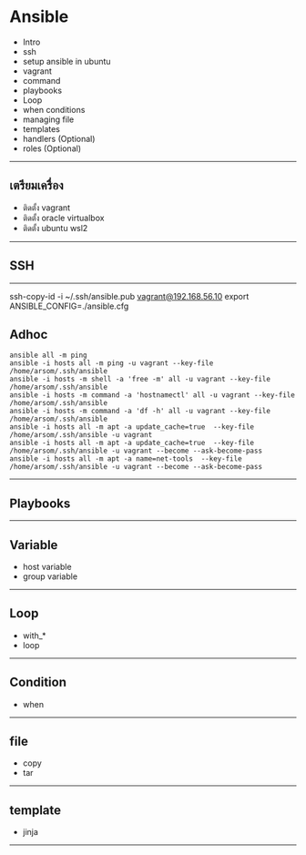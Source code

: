 # Ansible
- Intro
- ssh
- setup ansible in ubuntu 
- vagrant 
- command
- playbooks
- Loop
- when conditions
- managing file 
- templates
- handlers (Optional)
- roles (Optional)

----
## เตรียมเครื่อง 
- ติดตั้ง vagrant 
- ติดตั้ง oracle virtualbox
- ติดตั้ง ubuntu wsl2 

----
## SSH

----
ssh-copy-id -i ~/.ssh/ansible.pub vagrant@192.168.56.10
export ANSIBLE_CONFIG=./ansible.cfg
## Adhoc
```
ansible all -m ping
ansible -i hosts all -m ping -u vagrant --key-file /home/arsom/.ssh/ansible
ansible -i hosts -m shell -a 'free -m' all -u vagrant --key-file /home/arsom/.ssh/ansible
ansible -i hosts -m command -a 'hostnamectl' all -u vagrant --key-file /home/arsom/.ssh/ansible
ansible -i hosts -m command -a 'df -h' all -u vagrant --key-file /home/arsom/.ssh/ansible
ansible -i hosts all -m apt -a update_cache=true  --key-file /home/arsom/.ssh/ansible -u vagrant
ansible -i hosts all -m apt -a update_cache=true  --key-file /home/arsom/.ssh/ansible -u vagrant --become --ask-become-pass
ansible -i hosts all -m apt -a name=net-tools  --key-file /home/arsom/.ssh/ansible -u vagrant --become --ask-become-pass
```
--- 
## Playbooks

---
## Variable
 - host variable 
 - group variable

----
## Loop
 - with_*
 - loop
----
## Condition
 - when 
----
## file
 - copy 
 - tar
----
## template
 - jinja
----